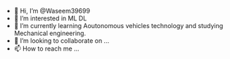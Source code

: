 - 👋 Hi, I’m @Waseem39699
- 👀 I’m interested in ML DL
- 🌱 I’m currently learning Aoutonomous vehicles technology and studying Mechanical engineering.
- 💞️ I’m looking to collaborate on ...
- 📫 How to reach me ...

<!---
Waseem39699/Waseem39699 is a ✨ special ✨ repository because its `README.md` (this file) appears on your GitHub profile.
You can click the Preview link to take a look at your changes.
--->
